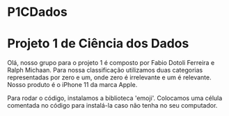 # P1CDados 

# Projeto 1 de Ciência dos Dados

Olá, nosso grupo para o projeto 1 é composto por Fabio Dotoli Ferreira e Ralph Michaan.
Para nossa classificação utilizamos duas categorias representadas por zero e um, onde zero é irrelevante e um é relevante.
Nosso produto é o iPhone 11 da marca Apple.

Para rodar o código, instalamos a biblioteca 'emoji'.
Colocamos uma célula comentada no código para instalá-la caso não tenha no seu computador.
